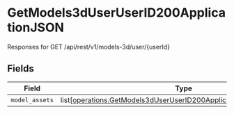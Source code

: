 # GetModels3dUserUserID200ApplicationJSON

Responses for GET /api/rest/v1/models-3d/user/{userId}


## Fields

| Field                                                                                                                                                    | Type                                                                                                                                                     | Required                                                                                                                                                 | Description                                                                                                                                              |
| -------------------------------------------------------------------------------------------------------------------------------------------------------- | -------------------------------------------------------------------------------------------------------------------------------------------------------- | -------------------------------------------------------------------------------------------------------------------------------------------------------- | -------------------------------------------------------------------------------------------------------------------------------------------------------- |
| `model_assets`                                                                                                                                           | list[[operations.GetModels3dUserUserID200ApplicationJSONModelAssets](undefined/models/operations/getmodels3duseruserid200applicationjsonmodelassets.md)] | :heavy_minus_sign:                                                                                                                                       | N/A                                                                                                                                                      |